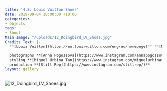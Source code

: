 ```yaml
---
title: '4.8: Louis Vuitton Shoes'
date: 2019-09-04 18:00:00 +10:00
categories:
- Objects
tags:
- Shoot
Main Image: "/uploads/12_Doingbird_LV_Shoes.jpg"
Credits Text: |-
  **[Louis Vuitton](https://au.louisvuitton.com/eng-au/homepage)** **[Madeline Pump](https://au.louisvuitton.com/eng-au/products/madeleine-pump-nvprod1240116v#1A51YM)** in framboise

  photographs **[Anna Pogossova](https://www.instagram.com/annapogossova/)** at **[B&A](https://www.instagram.com/barepsau/)**
  styling **[Miguel Urbina Tan](https://www.instagram.com/miguelurbinatan/)**
  production **[Still Rep](https://www.instagram.com/stillrep/)**
layout: gallery
---
```


![12_Doingbird_LV_Shoes.jpg](/uploads/12_Doingbird_LV_Shoes.jpg)